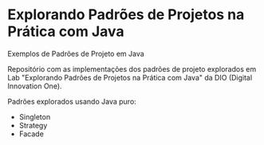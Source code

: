# Explorando Padrões de Projetos na Prática com Java
Exemplos de Padrões de Projeto em Java

Repositório com as implementações dos padrões de projeto explorados em Lab "Explorando Padrões de Projetos na Prática com Java" da DIO (Digital Innovation One).

Padrões explorados usando Java puro:
- Singleton
- Strategy
- Facade

